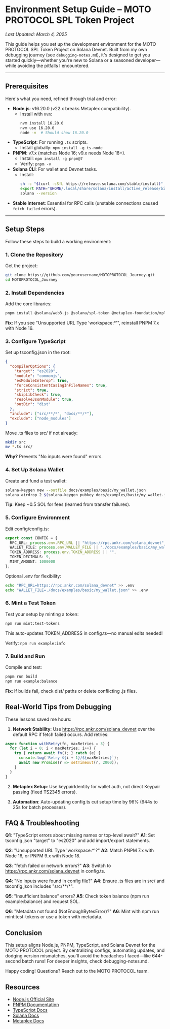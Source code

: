 # Environment Setup Guide – MOTO PROTOCOL SPL Token Project
*Last Updated: March 4, 2025*

This guide helps you set up the development environment for the MOTO PROTOCOL SPL Token Project on Solana Devnet. Built from my own debugging journey (see `debugging-notes.md`), it's designed to get you started quickly—whether you're new to Solana or a seasoned developer—while avoiding the pitfalls I encountered.

---

## Prerequisites
Here's what you need, refined through trial and error:

- **Node.js**: v16.20.0 (v22.x breaks Metaplex compatibility).
  - Install with `nvm`:
    ```bash
    nvm install 16.20.0
    nvm use 16.20.0
    node -v  # Should show 16.20.0
    ```
- **TypeScript**: For running `.ts` scripts.
  - Install globally: `npm install -g ts-node`
- **PNPM**: v7.x (matches Node 16; v9.x needs Node 18+).
  - Install: `npm install -g pnpm@7`
  - Verify: `pnpm -v`
- **Solana CLI**: For wallet and Devnet tasks.
  - Install:
    ```bash
    sh -c "$(curl -sSfL https://release.solana.com/stable/install)"
    export PATH="$HOME/.local/share/solana/install/active_release/bin:$PATH"
    solana --version
    ```
- **Stable Internet**: Essential for RPC calls (unstable connections caused `fetch failed` errors).

---

## Setup Steps
Follow these steps to build a working environment:

### 1. Clone the Repository
Get the project:
```bash
git clone https://github.com/yourusername/MOTOPROTOCOL_Journey.git
cd MOTOPROTOCOL_Journey
```

### 2. Install Dependencies
Add the core libraries:
```bash
pnpm install @solana/web3.js @solana/spl-token @metaplex-foundation/mpl-token-metadata @metaplex-foundation/js dotenv chalk
```

**Fix**: If you see "Unsupported URL Type 'workspace:*'", reinstall PNPM 7.x with Node 16.

### 3. Configure TypeScript
Set up tsconfig.json in the root:
```json
{
  "compilerOptions": {
    "target": "es2020",
    "module": "commonjs",
    "esModuleInterop": true,
    "forceConsistentCasingInFileNames": true,
    "strict": true,
    "skipLibCheck": true,
    "resolveJsonModule": true,
    "outDir": "dist"
  },
  "include": ["src/**/*", "docs/**/*"],
  "exclude": ["node_modules"]
}
```

Move .ts files to src/ if not already:
```bash
mkdir src
mv *.ts src/
```
**Why?** Prevents "No inputs were found" errors.

### 4. Set Up Solana Wallet
Create and fund a test wallet:
```bash
solana-keygen new --outfile docs/examples/basic/my_wallet.json
solana airdrop 2 $(solana-keygen pubkey docs/examples/basic/my_wallet.json) --url https://rpc.ankr.com/solana_devnet
```

**Tip**: Keep ~0.5 SOL for fees (learned from transfer failures).

### 5. Configure Environment
Edit config/config.ts:
```typescript
export const CONFIG = {
  RPC_URL: process.env.RPC_URL || "https://rpc.ankr.com/solana_devnet",
  WALLET_FILE: process.env.WALLET_FILE || "./docs/examples/basic/my_wallet.json",
  TOKEN_ADDRESS: process.env.TOKEN_ADDRESS || "",
  TOKEN_DECIMALS: 9,
  MINT_AMOUNT: 1000000
};
```

Optional .env for flexibility:
```bash
echo "RPC_URL=https://rpc.ankr.com/solana_devnet" >> .env
echo "WALLET_FILE=./docs/examples/basic/my_wallet.json" >> .env
```

### 6. Mint a Test Token
Test your setup by minting a token:
```bash
npm run mint:test-tokens
```

This auto-updates TOKEN_ADDRESS in config.ts—no manual edits needed!

Verify: `npm run example:info`

### 7. Build and Run
Compile and test:
```bash
pnpm run build
npm run example:balance
```

**Fix**: If builds fail, check dist/ paths or delete conflicting .js files.

## Real-World Tips from Debugging
These lessons saved me hours:

1. **Network Stability**: Use https://rpc.ankr.com/solana_devnet over the default RPC if fetch failed occurs. Add retries:
```typescript
async function withRetry(fn, maxRetries = 3) {
  for (let i = 0; i < maxRetries; i++) {
    try { return await fn(); } catch (e) {
      console.log(`Retry ${i + 1}/${maxRetries}`);
      await new Promise(r => setTimeout(r, 2000));
    }
  }
}
```

2. **Metaplex Setup**: Use keypairIdentity for wallet auth, not direct Keypair passing (fixed TS2345 errors).

3. **Automation**: Auto-updating config.ts cut setup time by 96% (644s to 25s for batch processes).

## FAQ & Troubleshooting

**Q1**: "TypeScript errors about missing names or top-level await?"
**A1**: Set tsconfig.json "target" to "es2020" and add import/export statements.

**Q2**: "Unsupported URL Type 'workspace:*'?"
**A2**: Match PNPM 7.x with Node 16, or PNPM 9.x with Node 18.

**Q3**: "fetch failed or network errors?"
**A3**: Switch to https://rpc.ankr.com/solana_devnet in config.ts.

**Q4**: "No inputs were found in config file?"
**A4**: Ensure .ts files are in src/ and tsconfig.json includes "src/**/*".

**Q5**: "Insufficient balance" errors?
**A5**: Check token balance (npm run example:balance) and request SOL.

**Q6**: "Metadata not found (NotEnoughBytesError)?"
**A6**: Mint with npm run mint:test-tokens or use a token with metadata.

## Conclusion
This setup aligns Node.js, PNPM, TypeScript, and Solana Devnet for the MOTO PROTOCOL project. By centralizing configs, automating updates, and dodging version mismatches, you'll avoid the headaches I faced—like 644-second batch runs! For deeper insights, check debugging-notes.md.

Happy coding! Questions? Reach out to the MOTO PROTOCOL team.

## Resources
- [Node.js Official Site](https://nodejs.org/)
- [PNPM Documentation](https://pnpm.io/documentation)
- [TypeScript Docs](https://www.typescriptlang.org/docs/)
- [Solana Docs](https://docs.solana.com/)
- [Metaplex Docs](https://docs.metaplex.com/)
